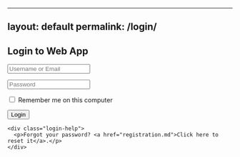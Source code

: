 
---
layout: default
permalink: /login/
---
<html>
<head>
<title>Login</title>
<link rel="stylesheet" href="css/style.css">
<style>
</style>
</head>
<body>
 <section class="container">
    <div class="login">
      <h1>Login to Web App</h1>
      <form method="post" action="index.html">
        <p><input type="text" name="login" value="" placeholder="Username or Email"></p>
        <p><input type="password" name="password" value="" placeholder="Password"></p>
        <p class="remember_me">
          <label>
            <input type="checkbox" name="remember_me" id="remember_me">
            Remember me on this computer
          </label>
        </p>
        <p class="submit"><input type="submit" name="commit" value="Login"></p>
      </form>
    </div>

    <div class="login-help">
      <p>Forgot your password? <a href="registration.md">Click here to reset it</a>.</p>
    </div>
  </section>

</body>
</html>
